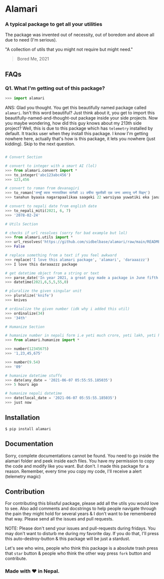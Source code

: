 # Alamari

### A typical package to get all your utilities

The package was invented out of necessity, out of boredom and above all due to need (I'm serious).

"A collection of utils that you might not require but might need."

> Bored Me, 2021

## FAQs

### Q1. What I'm getting out of this package?

```python
>>> import alamari
```

ANS: Glad you thought. You get this beautifully named package called `alamari`. Isn't this word beautiful? Just think about it, you get to import this beautifully-named-and-thought-out package inside your side projects. Now you maybe wondering, how did this guy knows about my 213th side project? Well, this is due to this package which has `telemetry` installed by default. It tracks user when they install this package. I know I'm getting nowhere here, actually that's how is this package, it lets you nowhere (just kidding). Skip to the next question.

```python

# Convert Section

# convert to integer with a smart AI (lol)
>>> from alamari.convert import *
>>> to_integer('abc123abc456')
>>> 123,456

# convert to roman from devanagiri
>>> to_roman('तनहुँ ब्यास नगरपालिका सागेकी २२ वर्षीया युवतीकी एक जना आमाजु पर्ने थिइन्')
>>> tanahun byaasa nagarapaalikaa saageki 22 warsiyaa yuwatiki eka janaa amaaju parne thiin

# convert to nepali date from english date
>>> to_nepali_miti(2021, 6, 7)
>>> '2078-02-24'

# Utils Section

# checks if url resolves (sorry for bad example but lol)
>>> from alamari.utils import *
>>> url_resolves('https://github.com/sidbelbase/alamari/raw/main/README.md')
>>> False

# replace something from a text if you feel awkward
>>> replace('I love this alamari package', 'alamari', 'daraaazzz')
>>> I love this daraaazzz package

# get datetime object from a string or text
>>> parse_date('In year 2021, a great guy made a package in June fifth at 5:55')
>>> datetime(2021,6,5,5,55,0)

# pluralize the given singular unit
>>> pluralize('knife')
>>> knives

# ordinalize the given number (idk why i added this util)
>>> ordinalize(34)
>>> '34th'

# Humanize Section

# humanize number in nepali form i.e yeti much crore, yeti lakh, yeti hajar YK
>>> from alamari.humanize import *

>>> number(12345675)
>>> '1,23,45,675'

>>> number(9.54)
>>> '09'

# humanize datetime stuffs
>>> date(any_date = '2021-06-07 05:55:55.185035')
>>> 5 hours ago

# humanize nepali datetime
>>> date(local_date = '2021-06-07 05:55:55.185035')
>>> just now
```

## Installation

```shell
$ pip install alamari
```

## Documentation

Sorry, complete documentations cannot be found. You need to go inside the alamari folder and peek inside each files. You have my permission to copy the code and modify like you want. But don't. I made this package for a reason. Remember, every time you copy my code, I'll receive a alert (telemetry magic)

## Contribution

For contributing this blissful package, please add all the utils you would love to see. Also add comments and docstrings to help people navigate through the pain they might hold for several years & I don't want to be remembered that way. Please send all the issues and pull requests.

NOTE: Please don't send your issues and pull-requests during fridays. You may don't want to disturb me during my favorite day. If you do that, I'll press this auto-destroy-button & this package will be just a stardust.

Let's see who wins, people who think this package is a absolute trash press that `star` button & people who think the other way press `fork` button and contribute.

### Made with ❤️ in Nepal.
